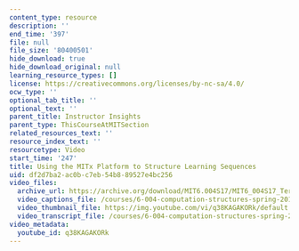 ```yaml
---
content_type: resource
description: ''
end_time: '397'
file: null
file_size: '80400501'
hide_download: true
hide_download_original: null
learning_resource_types: []
license: https://creativecommons.org/licenses/by-nc-sa/4.0/
ocw_type: ''
optional_tab_title: ''
optional_text: ''
parent_title: Instructor Insights
parent_type: ThisCourseAtMITSection
related_resources_text: ''
resource_index_text: ''
resourcetype: Video
start_time: '247'
title: Using the MITx Platform to Structure Learning Sequences
uid: df2d7ba2-ac0b-c7eb-54b8-89527e4bc256
video_files:
  archive_url: https://archive.org/download/MIT6.004S17/MIT6_004S17_Terman_Interview_300k.mp4
  video_captions_file: /courses/6-004-computation-structures-spring-2017/70a3ba3374355a6498e788c082a85465_q38KAGAKORk.vtt
  video_thumbnail_file: https://img.youtube.com/vi/q38KAGAKORk/default.jpg
  video_transcript_file: /courses/6-004-computation-structures-spring-2017/6292c551cbac31a9614358b4503b1474_q38KAGAKORk.pdf
video_metadata:
  youtube_id: q38KAGAKORk
---
```


